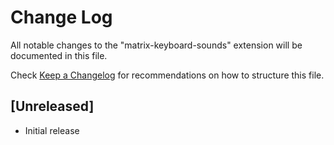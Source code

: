 # Change Log

All notable changes to the "matrix-keyboard-sounds" extension will be documented in this file.

Check [Keep a Changelog](http://keepachangelog.com/) for recommendations on how to structure this file.

## [Unreleased]

- Initial release